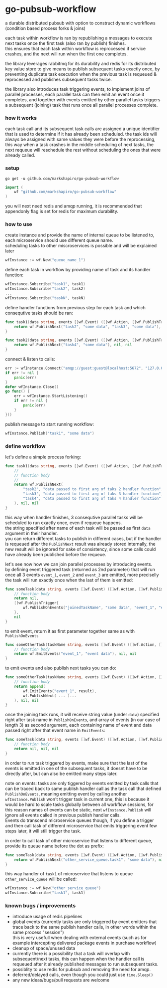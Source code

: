 # go-pubsub-workflow

a durable distributed pubsub with option to construct dynamic workflows (condition based process forks & joins)

each task within workflow is ran by republishing a messages to execute next tasks once the first task (also ran by publish) finishes.
<br>this ensures that each task within workflow is reprocessed if service crashes, and the next will run when the first one completes.

the library leverages rabbitmq for its durability and redis for its distributed key value store to give means to publish subsequent tasks exactly once, by preventing duplicate task execution when the previous task is requeued & reprocessed and publishes subsequent tasks twice.

the library also introduces task triggering events, to implement joins of parallel processes, each parallel task can then emit an event once it completes, and together with events emitted by other parallel tasks triggers a subsequent (joining) task that runs once all parallel processes complete.

### how it works

each task call and its subsequent task calls are assigned a unique identifier that is used to determine if it has already been scheduled.
the task ids will always be assigned with same values they were before the reprocessing, this way when a task crashes in the middle scheduling of next tasks, the next requeue will reschedule the rest without scheduling the ones that were already called.

### setup

`go get -u github.com/markshapiro/go-pubsub-workflow`

```go
import (
	wf "github.com/markshapiro/go-pubsub-workflow"
)
```

you will next need redis and amqp running, it is recommended that appendonly flag is set for redis for maximum durability.

### how to use

create instance and provide the name of internal queue to be listened to, each microservice should use different queue name.
<br>scheduling tasks to other miscroservices is possible and will be explained later
```go
wfInstance := wf.New("queue_name_1")
```
define each task in workflow by providing name of task and its handler function:
```go
wfInstance.Subscribe("task1", task1)
wfInstance.Subscribe("task2", task2)
...
wfInstance.Subscribe("taskN", taskN)
```
define handler functions from previous step for each task and which consequtive tasks should be ran:
``` go
func task1(data string, events []wf.Event) ([]wf.Action, []wf.PublishTrigger, error) {
    return wf.PublishNext("task2", "some data", "task3", "some data"), nil, nil
}

func task2(data string, events []wf.Event) ([]wf.Action, []wf.PublishTrigger, error) {
    return wf.PublishNext("task4", "some data"), nil, nil
}
```
connect & listen to calls:
```go
err := wfInstance.Connect("amqp://guest:guest@localhost:5672", "127.0.0.1:6379")
if err != nil {
    panic(err)
}
defer wfInstance.Close()
go func() {
    err = wfInstance.StartListening()
    if err != nil {
        panic(err)
    }
}()
```
publish message to start running workflow:
```go
wfInstance.Publish("task1", "some data")
```

### define workflow

let's define a simple process forking:
```go
func task1(data string, events []wf.Event) ([]wf.Action, []wf.PublishTrigger, error) {
    //
    // function body
    //
    return wf.PublishNext(
        "task2", "data passed to first arg of taks 2 handler function",
        "task3", "data passed to first arg of taks 3 handler function",
        "task4", "data passed to first arg of taks 4 handler function"
    ), nil, nil
}
```
this way when handler finishes, 3 consequtive parallel tasks will be scheduled to run exactly once, even if requeue happens.
<br/>the string specified after name of each task will be passed as first `data` argument in their handler.
<br>you can return different tasks to publish in different cases, but if the handler is requeued after the `PublishNext` result was already stored internally, the new result will be ignored for sake of consistency, since some calls could have already been published before the requeue.

let's see now how we can join parallel processes by introducing events.
<br/>by defining event triggered task (returned as 2nd parameter) that will run once all 3 events `event_1`, `event_2` and `event_3` are emitted, more preciselly the task will run exactly once when the last of them is emitted:
```go
func someTask(data string, events []wf.Event) ([]wf.Action, []wf.PublishTrigger, error) {
    // function body
    return nil,
    []wf.PublishTrigger{
        wf.PublishOnEvents("joinedTaskName", "some data", "event_1", "event_2", "event_3"),
    },
    nil
}
```
to emit event, return it as first parameter together same as with `PublishOnEvents`
```go
func someOtherTask(taskName string, events []wf.Event) ([]wf.Action, []wf.PublishTrigger, error) {
    // function body
    return wf.EmitEvents("event_1", "event data"), nil, nil
}
```
to emit events and also publish next tasks you can do:
```go
func someOtherTask(taskName string, events []wf.Event) ([]wf.Action, []wf.PublishTrigger, error) {
    // function body
    return append(
        wf.EmitEvents("event_1", result),
        wf.PublishNext( ... )...
    ), nil, nil
}
```
once the joining task runs, it will receive string value (under `data`) specified right after task name in `PublishOnEvents`,
and array of events (in our case of length 3) as second argument, each containing name of event and data passed right after that event name in `EmitEvents`:
```go
func someTask(data string, events []wf.Event) ([]wf.Action, []wf.PublishTrigger, error) {
    // function body
    return nil, nil, nil
}
```
in order to run task triggered by events, make sure that the last of the events is emitted in one of the subsequent tasks, it doesnt have to be directly after, but can also be emitted many steps later.

note on events: tasks are only tiggered by events emitted by task calls that can be traced back to same publish handler call as the task call that defined `PublishOnEvents`, meaning emitting event by calling another `wfInstance.Publish` won't trigger task in current one, this is because it would be hard to scale tasks globally between all workflow sessions, for this reason names of events can be static, next `wfInstance.Publish` will ignore all events called in previous publish handler calls.
<br/>Events do transcend microservice queues though, if you define a trigger and then call task of different microservice that emits triggering event few steps later, it will still trigger the task.

in order to call task of other microservice that listens to different queue, provide its queue name before the dot as prefix:
```go
func someTask(data string, events []wf.Event) ([]wf.Action, []wf.PublishTrigger, error) {
    return wf.PublishNext("other_service_queue.task1", "some data"), nil, nil
}
```
this way handler of `task1` of microservice that listens to queue `other_service_queue` will be called:
```go
wfInstance := wf.New("other_service_queue")
wfInstance.Subscribe("task1", task1)
```

### known bugs / improvements
- introduce usage of redis pipelines
- global events (currently tasks are only triggered by event emitters that trace back to the same publish handler calls, in other words within the same process "session")
<br/>this is very usefull when dealing with external events (such as for example intercepting delivered package events in purchase workflow)
- cleanup of space/unused data
- currently there is a possibility that a task will overlap with subsequent/next tasks, this can happen when the handler call is requeued after it already published messages to run subsequent tasks.
- possiblity to use redis for pubsub and removing the need for amqp.
- deferred/delayed calls, even though you could just use `time.Sleep()`
- any new ideas/bugs/pull requests are welcome